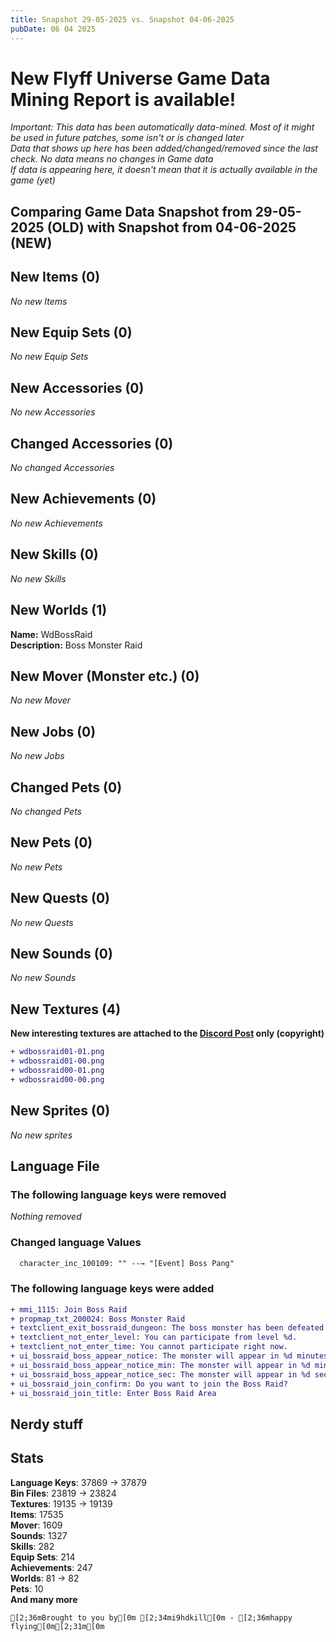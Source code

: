 ```yaml
---
title: Snapshot 29-05-2025 vs. Snapshot 04-06-2025
pubDate: 06 04 2025
---
```




# New Flyff Universe Game Data Mining Report is available!
*Important: This data has been automatically data-mined. Most of it might be used in future patches, some isn't or is changed later*<br>
*Data that shows up here has been added/changed/removed since the last check. No data means no changes in Game data*<br>
*If data is appearing here, it doesn't mean that it is actually available in the game (yet)*
## Comparing Game Data Snapshot from 29-05-2025 (OLD) with Snapshot from 04-06-2025 (NEW)

## New Items (0)
*No new Items*
## New Equip Sets (0)
*No new Equip Sets*
## New Accessories (0)
*No new Accessories*
## Changed Accessories (0)
*No changed Accessories*

## New Achievements (0)
*No new Achievements*
## New Skills (0)
*No new Skills*
## New Worlds (1)
**Name:** WdBossRaid<br>
**Description:** Boss Monster Raid<br>

## New Mover (Monster etc.) (0)
*No new Mover*
## New Jobs (0)
*No new Jobs*
## Changed Pets (0)
*No changed Pets*
## New Pets (0)
*No new Pets*
## New Quests (0)
*No new Quests*
## New Sounds (0)
*No new Sounds*
## New Textures (4)
**New interesting textures are attached to the <a href="https://discord.gg/2sWgMqwhRz">Discord Post</a> only (copyright)**
```diff
+ wdbossraid01-01.png
+ wdbossraid01-00.png
+ wdbossraid00-01.png
+ wdbossraid00-00.png
```
## New Sprites (0)
*No new sprites*
## Language File
### The following language keys were removed
*Nothing removed*
### Changed language Values
```diff
  character_inc_100109: "" --→ "[Event] Boss Pang"
```
### The following language keys were added
```diff
+ mmi_1115: Join Boss Raid
+ propmap_txt_200024: Boss Monster Raid
+ textclient_exit_bossraid_dungeon: The boss monster has been defeated. You will exit the dungeon in %d seconds.
+ textclient_not_enter_level: You can participate from level %d.
+ textclient_not_enter_time: You cannot participate right now.
+ ui_bossraid_boss_appear_notice: The monster will appear in %d minutes and %d seconds
+ ui_bossraid_boss_appear_notice_min: The monster will appear in %d minutes
+ ui_bossraid_boss_appear_notice_sec: The monster will appear in %d seconds
+ ui_bossraid_join_confirm: Do you want to join the Boss Raid?
+ ui_bossraid_join_title: Enter Boss Raid Area
```
## Nerdy stuff
## Stats
**Language Keys**: 37869 -> 37879<br>
**Bin Files**: 23819 -> 23824<br>
**Textures**: 19135 -> 19139<br>
**Items**: 17535 <br>
**Mover**: 1609 <br>
**Sounds**: 1327 <br>
**Skills**: 282 <br>
**Equip Sets**: 214 <br>
**Achievements**: 247 <br>
**Worlds**: 81 -> 82<br>
**Pets**: 10 <br>
**And many more**

```ansi
[2;36mBrought to you by[0m [2;34mi9hdkill[0m - [2;36mhappy flying[0m[2;31m[0m
```
